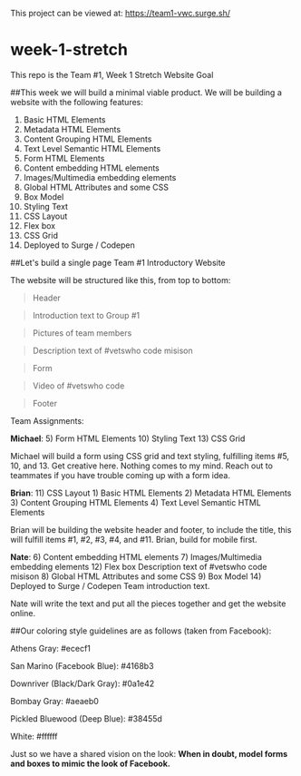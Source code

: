 This project can be viewed at: https://team1-vwc.surge.sh/


# week-1-stretch
This repo is the Team #1, Week 1 Stretch Website Goal

##This week we will build a minimal viable product. We will be building a website with the following features:

1) Basic HTML Elements
2) Metadata HTML Elements
3) Content Grouping HTML Elements
4) Text Level Semantic HTML Elements
5) Form HTML Elements
6) Content embedding HTML elements
7) Images/Multimedia embedding elements
8) Global HTML Attributes and some CSS
9) Box Model
10) Styling Text
11) CSS Layout
12) Flex box
13) CSS Grid
14) Deployed to Surge / Codepen


##Let's build a single page Team #1 Introductory Website

The website will be structured like this, from top to bottom:

> Header

> Introduction text to Group #1

> Pictures of team members

> Description text of #vetswho code misison

> Form

> Video of #vetswho code

> Footer



Team Assignments:

**Michael**:
5) Form HTML Elements
10) Styling Text
13) CSS Grid

Michael will build a form using CSS grid and text styling, fulfilling items #5, 10, and 13. Get creative here. Nothing comes to my mind. Reach out to teammates if you have trouble coming up with a form idea.


**Brian**:
11) CSS Layout 1) Basic HTML Elements 2) Metadata HTML Elements 3) Content Grouping HTML Elements 4) Text Level Semantic HTML Elements


Brian will be building the website header and footer, to include the title, this will fulfill items #1, #2, #3, #4, and #11. Brian, build for mobile first.


**Nate**:
6) Content embedding HTML elements
7) Images/Multimedia embedding elements
12) Flex box
Description text of #vetswho code misison
8) Global HTML Attributes and some CSS
9) Box Model
14) Deployed to Surge / Codepen
Team introduction text.



Nate will write the text and put all the pieces together and get the website online.



##Our coloring style guidelines are as follows (taken from Facebook):

Athens Gray: #ececf1

San Marino (Facebook Blue): #4168b3

Downriver (Black/Dark Gray): #0a1e42

Bombay Gray: #aeaeb0

Pickled Bluewood (Deep Blue): #38455d

White: #ffffff



Just so we have a shared vision on the look: **When in doubt, model forms and boxes to mimic the look of Facebook.**
